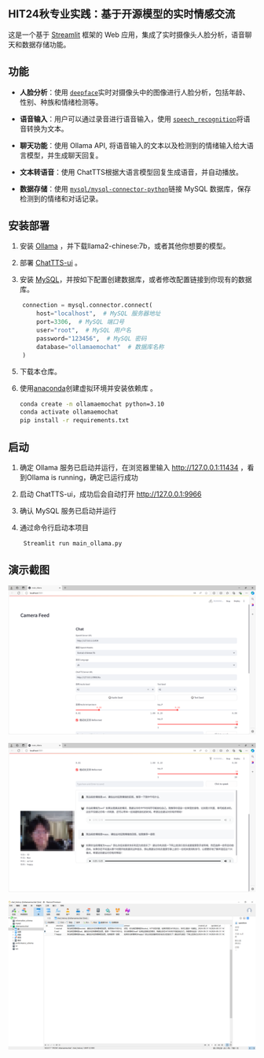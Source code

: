  ## HIT24秋专业实践：基于开源模型的实时情感交流

这是一个基于 [Streamlit](https://github.com/streamlit/streamlit) 框架的 Web 应用，集成了实时摄像头人脸分析，语音聊天和数据存储功能。

## 功能  

- **人脸分析**：使用 [`deepface`](https://github.com/serengil/deepface)实时对摄像头中的图像进行人脸分析，包括年龄、性别、种族和情绪检测等。
- **语音输入**：用户可以通过录音进行语音输入，使用 [`speech_recognition`](https://github.com/Uberi/speech_recognition)将语音转换为文本。

- **聊天功能**：使用 Ollama API, 将语音输入的文本以及检测到的情绪输入给大语言模型，并生成聊天回复。
- **文本转语音**：使用 ChatTTS根据大语言模型回复生成语音，并自动播放。
- **数据存储**：使用 [`mysql/mysql-connector-python`](https://github.com/mysql/mysql-connector-python)链接 MySQL 数据库，保存检测到的情绪和对话记录。

##  安装部署 

1. 安装 [Ollama](http://ollama.com) ，并下载llama2-chinese:7b，或者其他你想要的模型。

2. 部署 [ChatTTS-ui](https://github.com/jianchang512/ChatTTS-ui/) 。

3. 安装 [MySQL](https://www.mysql.com/)，并按如下配置创建数据库，或者修改配置链接到你现有的数据库。


```python
    connection = mysql.connector.connect(
        host="localhost",  # MySQL 服务器地址
        port=3306,  # MySQL 端口号
        user="root",  # MySQL 用户名
        password="123456",  # MySQL 密码
        database="ollamaemochat"  # 数据库名称
    )
```

5. 下载本仓库。

6. 使用[anaconda](https://www.anaconda.com/)创建虚拟环境并安装依赖库 。

   ```bash
   conda create -n ollamaemochat python=3.10
   conda activate ollamaemochat
   pip install -r requirements.txt
   ```

## 启动

1. 确定 Ollama 服务已启动并运行，在浏览器里输入 http://127.0.0.1:11434 ，看到Ollama is running，确定已运行成功 

2. 启动 ChatTTS-ui，成功后会自动打开 http://127.0.0.1:9966   

3. 确认 MySQL 服务已启动并运行

4. 通过命令行启动本项目

      ```bash
       Streamlit run main_ollama.py
## 演示截图
![demo1](pic/demo1.png)

![demo2](pic/demo2.png)

![demo3](pic/demo3.png)
